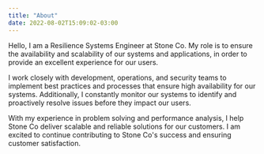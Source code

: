```yaml
---
title: "About"
date: 2022-08-02T15:09:02-03:00
---
```


Hello, I am a Resilience Systems Engineer at Stone Co. My role is to ensure the availability and scalability of our systems and applications, in order to provide an excellent experience for our users.

I work closely with development, operations, and security teams to implement best practices and processes that ensure high availability for our systems. Additionally, I constantly monitor our systems to identify and proactively resolve issues before they impact our users.

With my experience in problem solving and performance analysis, I help Stone Co deliver scalable and reliable solutions for our customers. I am excited to continue contributing to Stone Co's success and ensuring customer satisfaction.
